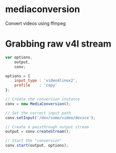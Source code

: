 # mediaconversion

Convert videos using ffmpeg

# Grabbing raw v4l stream

```javascript
var options,
    output,
    conv;

options = {
    input_type : 'video4linux2',
    profile    : 'copy'
};

// Create the conversion instance
conv = new MediaConversion();

// Set the correct input path
conv.setInput('/dev/some/video/device');

// Create a passthrough output stream
output = conv.createStream();

// Start the "conversion"
conv.start(output, options);
```


